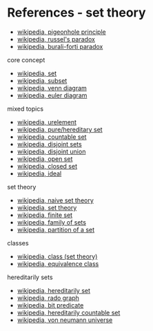 
<!-- ======================================================================= -->
# References - set theory

* [wikipedia, pigeonhole principle](https://en.wikipedia.org/wiki/Pigeonhole_principle)
* [wikipedia, russel's paradox](https://en.wikipedia.org/wiki/Russell%27s_paradox)
* [wikipedia, burali-forti paradox](https://en.wikipedia.org/wiki/Burali-Forti_paradox)

core concept

* [wikipedia, set](https://en.wikipedia.org/wiki/Set_%28mathematics%29)
* [wikipedia, subset](https://en.wikipedia.org/wiki/Subset)
* [wikipedia, venn diagram](https://en.wikipedia.org/wiki/Venn_diagram)
* [wikipedia, euler diagram](https://en.wikipedia.org/wiki/Euler_diagram)

mixed topics

* [wikipedia, urelement](https://en.wikipedia.org/wiki/Urelement)
* [wikipedia, pure/hereditary set](https://en.wikipedia.org/wiki/Hereditary_set)
* [wikipedia, countable set](https://en.wikipedia.org/wiki/Countable_set)
* [wikipedia, disjoint sets](https://en.wikipedia.org/wiki/Disjoint_sets)
* [wikipedia, disjoint union](https://en.wikipedia.org/wiki/Disjoint_union)
* [wikipedia, open set](https://en.wikipedia.org/wiki/Open_set)
* [wikipedia, closed set](https://en.wikipedia.org/wiki/Closed_set)
* [wikipedia, ideal](https://en.wikipedia.org/wiki/Ideal_%28set_theory%29)

set theory

* [wikipedia, naive set theory](https://en.wikipedia.org/wiki/Naive_set_theory)
* [wikipedia, set theory](https://en.wikipedia.org/wiki/Set_theory)
* [wikipedia, finite set](https://en.wikipedia.org/wiki/Finite_set)
* [wikipedia, family of sets](https://en.wikipedia.org/wiki/Family_of_sets)
* [wikipedia, partition of a set](https://en.wikipedia.org/wiki/Partition_of_a_set)

classes

* [wikipedia, class (set theory)](https://en.wikipedia.org/wiki/Class_%28set_theory%29)
* [wikipedia, equivalence class](https://en.wikipedia.org/wiki/Equivalence_class)

hereditarily sets

* [wikipedia, hereditarily set](https://en.wikipedia.org/wiki/Hereditarily_finite_set)
* [wikipedia, rado graph](https://en.wikipedia.org/wiki/Rado_graph)
* [wikipedia, bit predicate](https://en.wikipedia.org/wiki/BIT_predicate)
* [wikipedia, hereditarily countable set](https://en.wikipedia.org/wiki/Hereditarily_countable_set)
* [wikipedia, von neumann universe](https://en.wikipedia.org/wiki/Von_Neumann_universe)
